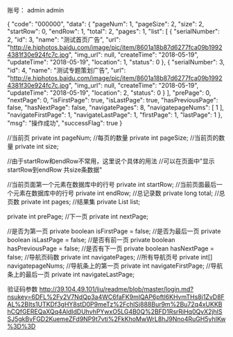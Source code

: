 账号： admin  admin



{ "code": "000000", "data": { "pageNum": 1, "pageSize": 2, "size": 2, "startRow": 0, "endRow": 1, "total": 2, "pages": 1, "list": [ { "serialNumber": 2, "id": 3, "name": "测试首页广告", "url": "http://e.hiphotos.baidu.com/image/pic/item/8601a18b87d6277fca09b19924381f30e924fc7c.jpg", "img_url": null, "createTime": "2018-05-19", "updateTime": "2018-05-19", "location": 1, "status": 0 }, { "serialNumber": 3, "id": 4, "name": "测试专题策划广告", "url": "http://e.hiphotos.baidu.com/image/pic/item/8601a18b87d6277fca09b19924381f30e924fc7c.jpg", "img_url": null, "createTime": "2018-05-19", "updateTime": "2018-05-19", "location": 2, "status": 0 } ], "prePage": 0, "nextPage": 0, "isFirstPage": true, "isLastPage": true, "hasPreviousPage": false, "hasNextPage": false, "navigatePages": 8, "navigatepageNums": [ 1 ], "navigateFirstPage": 1, "navigateLastPage": 1, "firstPage": 1, "lastPage": 1 }, "msg": "操作成功", "successFlag": true }



//当前页
private int pageNum;
//每页的数量
private int pageSize;
//当前页的数量
private int size;

//由于startRow和endRow不常用，这里说个具体的用法
//可以在页面中"显示startRow到endRow 共size条数据"

//当前页面第一个元素在数据库中的行号
private int startRow;
//当前页面最后一个元素在数据库中的行号
private int endRow;
//总记录数
private long total;
//总页数
private int pages;
//结果集
private List<T> list;

private int prePage;
//下一页
private int nextPage;

//是否为第一页
private boolean isFirstPage = false;
//是否为最后一页
private boolean isLastPage = false;
//是否有前一页
private boolean hasPreviousPage = false;
//是否有下一页
private boolean hasNextPage = false;
//导航页码数
private int navigatePages;
//所有导航页号
private int[] navigatepageNums;
//导航条上的第一页
private int navigateFirstPage;
//导航条上的最后一页
private int navigateLastPage;



验证码参数
http://39.104.49.101/liu/readme/blob/master/login.md?nsukey=6DFL%2Fy2V7NdQp3a4WC6faFK9mlQAP6pftl6KHvmTHs8j1ZvD8FAL%2BIts1UTKDf3gHY8stD0P9meTz%2FchlSj888Bur9m%2Bu72q4xUKKBhCQfGEREQaXQq4AldIdDUhvhPYwxO5LG4B0Q%2BFD1RsrRiHq0QvX2jhlSSJ5gkBvFGD2KuemeZFd9NP9t7vti%2FkKhoMwWrL8hJ9Nno4RuGH5yhIKw%3D%3D